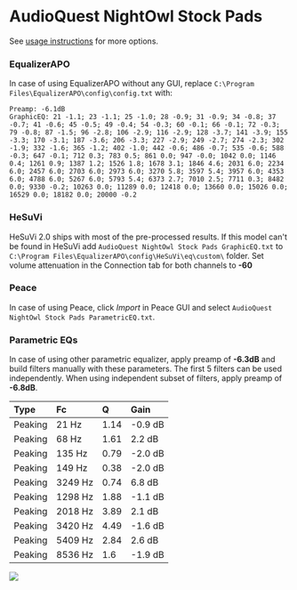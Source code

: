 # AudioQuest NightOwl Stock Pads
See [usage instructions](https://github.com/jaakkopasanen/AutoEq#usage) for more options.

### EqualizerAPO
In case of using EqualizerAPO without any GUI, replace `C:\Program Files\EqualizerAPO\config\config.txt`
with:
```
Preamp: -6.1dB
GraphicEQ: 21 -1.1; 23 -1.1; 25 -1.0; 28 -0.9; 31 -0.9; 34 -0.8; 37 -0.7; 41 -0.6; 45 -0.5; 49 -0.4; 54 -0.3; 60 -0.1; 66 -0.1; 72 -0.3; 79 -0.8; 87 -1.5; 96 -2.8; 106 -2.9; 116 -2.9; 128 -3.7; 141 -3.9; 155 -3.3; 170 -3.1; 187 -3.6; 206 -3.3; 227 -2.9; 249 -2.7; 274 -2.3; 302 -1.9; 332 -1.6; 365 -1.2; 402 -1.0; 442 -0.6; 486 -0.7; 535 -0.6; 588 -0.3; 647 -0.1; 712 0.3; 783 0.5; 861 0.0; 947 -0.0; 1042 0.0; 1146 0.4; 1261 0.9; 1387 1.2; 1526 1.8; 1678 3.1; 1846 4.6; 2031 6.0; 2234 6.0; 2457 6.0; 2703 6.0; 2973 6.0; 3270 5.8; 3597 5.4; 3957 6.0; 4353 6.0; 4788 6.0; 5267 6.0; 5793 5.4; 6373 2.7; 7010 2.5; 7711 0.3; 8482 0.0; 9330 -0.2; 10263 0.0; 11289 0.0; 12418 0.0; 13660 0.0; 15026 0.0; 16529 0.0; 18182 0.0; 20000 -0.2
```

### HeSuVi
HeSuVi 2.0 ships with most of the pre-processed results. If this model can't be found in HeSuVi add
`AudioQuest NightOwl Stock Pads GraphicEQ.txt` to `C:\Program Files\EqualizerAPO\config\HeSuVi\eq\custom\` folder.
Set volume attenuation in the Connection tab for both channels to **-60**

### Peace
In case of using Peace, click *Import* in Peace GUI and select `AudioQuest NightOwl Stock Pads ParametricEQ.txt`.

### Parametric EQs
In case of using other parametric equalizer, apply preamp of **-6.3dB** and build filters manually
with these parameters. The first 5 filters can be used independently.
When using independent subset of filters, apply preamp of **-6.8dB**.

| Type    | Fc      |    Q | Gain    |
|:--------|:--------|:-----|:--------|
| Peaking | 21 Hz   | 1.14 | -0.9 dB |
| Peaking | 68 Hz   | 1.61 | 2.2 dB  |
| Peaking | 135 Hz  | 0.79 | -2.0 dB |
| Peaking | 149 Hz  | 0.38 | -2.0 dB |
| Peaking | 3249 Hz | 0.74 | 6.8 dB  |
| Peaking | 1298 Hz | 1.88 | -1.1 dB |
| Peaking | 2018 Hz | 3.89 | 2.1 dB  |
| Peaking | 3420 Hz | 4.49 | -1.6 dB |
| Peaking | 5409 Hz | 2.84 | 2.6 dB  |
| Peaking | 8536 Hz | 1.6  | -1.9 dB |

![](https://raw.githubusercontent.com/jaakkopasanen/AutoEq/master/results/innerfidelity/sbaf-serious/AudioQuest%20NightOwl%20Stock%20Pads/AudioQuest%20NightOwl%20Stock%20Pads.png)